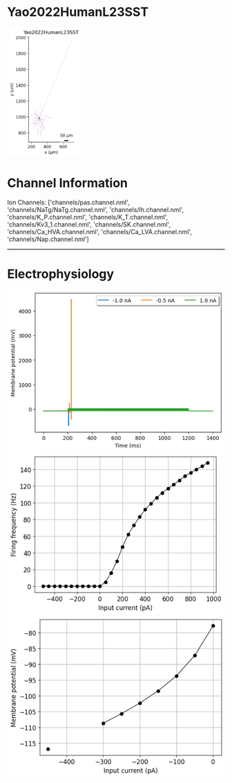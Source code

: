 # Yao2022HumanL23SST

<img src="imgs/Yao2022HumanL23SST2D.png" height="300" />

# Channel Information

Ion Channels: ['channels/pas.channel.nml', 'channels/NaTg/NaTg.channel.nml', 'channels/Ih.channel.nml', 'channels/K_P.channel.nml', 'channels/K_T.channel.nml', 'channels/Kv3_1.channel.nml', 'channels/SK.channel.nml', 'channels/Ca_HVA.channel.nml', 'channels/Ca_LVA.channel.nml', 'channels/Nap.channel.nml']

<table border="1"></table>

# Electrophysiology

<img src="imgs/Yao2022HumanL23SST_Vtraces.png" />

<img src="imgs/Yao2022HumanL23SSTIF.png" />

<img src="imgs/Yao2022HumanL23SSTIV.png" />

